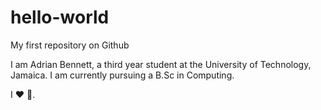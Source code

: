 # hello-world
My first repository on Github

I am Adrian Bennett, a third year student at the University of Technology, Jamaica. I am currently pursuing a B.Sc in Computing.

I :heart: :pizza:.
